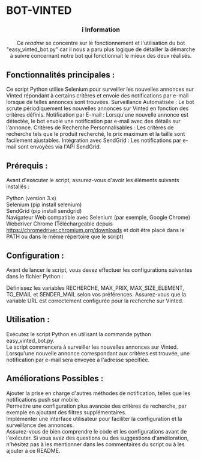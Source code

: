 # BOT-VINTED

<div align="center">
  
### ℹ️ Information

Ce _readme_ se concentre sur le fonctionnement et l'utilisation du bot "easy_vinted_bot.py" car il nous a paru plus logique de détailler la démarche à suivre concernant notre bot qui fonctionnait le mieux des deux réalisés.

</div>

## Fonctionnalités principales :
Ce script Python utilise Selenium pour surveiller les nouvelles annonces sur Vinted répondant à certains critères et envoie des notifications par e-mail lorsque de telles annonces sont trouvées.
Surveillance Automatisée : Le bot scrute périodiquement les nouvelles annonces sur Vinted en fonction des critères définis.
Notification par E-mail : Lorsqu'une nouvelle annonce est détectée, le bot envoie une notification par e-mail avec des détails sur l'annonce.
Critères de Recherche Personnalisables : Les critères de recherche tels que le produit recherché, le prix maximum et la taille sont facilement ajustables.
Intégration avec SendGrid : Les notifications par e-mail sont envoyées via l'API SendGrid.

## Prérequis :
Avant d'exécuter le script, assurez-vous d'avoir les éléments suivants installés :

Python (version 3.x)  
Selenium (pip install selenium)  
SendGrid (pip install sendgrid)  
Navigateur Web compatible avec Selenium (par exemple, Google Chrome)   
Webdriver Chrome (Téléchargeable depuis https://chromedriver.chromium.org/downloads et doit être placé dans le PATH ou dans le même répertoire que le script)  

## Configuration :
Avant de lancer le script, vous devez effectuer les configurations suivantes dans le fichier Python :

Définissez les variables RECHERCHE, MAX_PRIX, MAX_SIZE_ELEMENT, TO_EMAIL et SENDER_MAIL selon vos préférences.
Assurez-vous que la variable URL est correctement configurée pour la recherche sur Vinted.

## Utilisation :
Exécutez le script Python en utilisant la commande python easy_vinted_bot.py.  
Le script commencera à surveiller les nouvelles annonces sur Vinted.  
Lorsqu'une nouvelle annonce correspondant aux critères est trouvée, une notification par e-mail sera envoyée à l'adresse spécifiée.  

## Améliorations Possibles :
Ajouter la prise en charge d'autres méthodes de notification, telles que les notifications push sur mobile.  
Permettre une configuration plus avancée des critères de recherche, par exemple en ajoutant des filtres supplémentaires.  
Implémenter une interface utilisateur pour faciliter la configuration et la surveillance des annonces.  
Assurez-vous de bien comprendre le code et les configurations avant de l'exécuter. Si vous avez des questions ou des suggestions d'amélioration, n'hésitez pas à les mentionner dans les commentaires du script ou à les ajouter à ce README.
